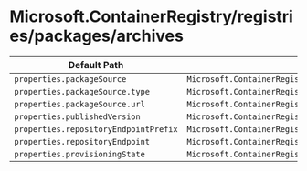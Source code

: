 # Microsoft.ContainerRegistry/registries/packages/archives

| Default Path | Alias |
|---|---|
| `properties.packageSource` | `Microsoft.ContainerRegistry/registries/packages/archives/packageSource` |
| `properties.packageSource.type` | `Microsoft.ContainerRegistry/registries/packages/archives/packageSource.type` |
| `properties.packageSource.url` | `Microsoft.ContainerRegistry/registries/packages/archives/packageSource.url` |
| `properties.publishedVersion` | `Microsoft.ContainerRegistry/registries/packages/archives/publishedVersion` |
| `properties.repositoryEndpointPrefix` | `Microsoft.ContainerRegistry/registries/packages/archives/repositoryEndpointPrefix` |
| `properties.repositoryEndpoint` | `Microsoft.ContainerRegistry/registries/packages/archives/repositoryEndpoint` |
| `properties.provisioningState` | `Microsoft.ContainerRegistry/registries/packages/archives/provisioningState` |


